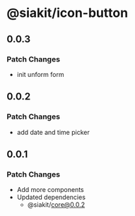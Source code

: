 # @siakit/icon-button

## 0.0.3

### Patch Changes

- init unform form

## 0.0.2

### Patch Changes

- add date and time picker

## 0.0.1

### Patch Changes

- Add more components
- Updated dependencies
  - @siakit/core@0.0.2

